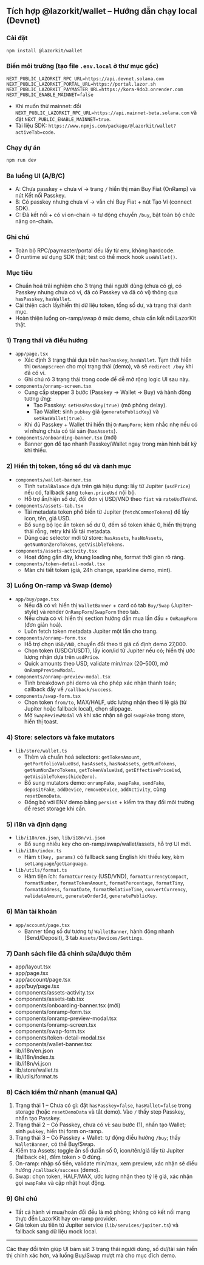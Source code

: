 ## Tích hợp @lazorkit/wallet – Hướng dẫn chạy local (Devnet)

### Cài đặt

```bash
npm install @lazorkit/wallet
```

### Biến môi trường (tạo file `.env.local` ở thư mục gốc)

```env
NEXT_PUBLIC_LAZORKIT_RPC_URL=https://api.devnet.solana.com
NEXT_PUBLIC_LAZORKIT_PORTAL_URL=https://portal.lazor.sh
NEXT_PUBLIC_LAZORKIT_PAYMASTER_URL=https://kora-9do3.onrender.com
NEXT_PUBLIC_ENABLE_MAINNET=false
```

- Khi muốn thử mainnet: đổi `NEXT_PUBLIC_LAZORKIT_RPC_URL=https://api.mainnet-beta.solana.com` và đặt `NEXT_PUBLIC_ENABLE_MAINNET=true`.
- Tài liệu SDK: `https://www.npmjs.com/package/@lazorkit/wallet?activeTab=code`.

### Chạy dự án

```bash
npm run dev
```

### Ba luồng UI (A/B/C)
- A: Chưa passkey + chưa ví → trang `/` hiển thị màn Buy Fiat (OnRamp) và nút Kết nối Passkey.
- B: Có passkey nhưng chưa ví → vẫn chỉ Buy Fiat + nút Tạo Ví (connect SDK).
- C: Đã kết nối + có ví on-chain → tự động chuyển `/buy`, bật toàn bộ chức năng on-chain.

### Ghi chú
- Toàn bộ RPC/paymaster/portal đều lấy từ env, không hardcode.
- Ở runtime sử dụng SDK thật; test có thể mock hook `useWallet()`.

### Mục tiêu
- Chuẩn hoá trải nghiệm cho 3 trạng thái người dùng (chưa có gì, có Passkey nhưng chưa có ví, đã có Passkey và đã có ví) thông qua `hasPasskey`, `hasWallet`.
- Cải thiện cách lấy/hiển thị dữ liệu token, tổng số dư, và trạng thái danh mục.
- Hoàn thiện luồng on-ramp/swap ở mức demo, chưa cần kết nối LazorKit thật.

### 1) Trạng thái và điều hướng
- `app/page.tsx`
  - Xác định 3 trạng thái dựa trên `hasPasskey`, `hasWallet`. Tạm thời hiển thị `OnRampScreen` cho mọi trạng thái (demo), và sẽ `redirect /buy` khi đã có ví.
  - Ghi chú rõ 3 trạng thái trong code để dễ mở rộng logic UI sau này.
- `components/onramp-screen.tsx`
  - Cung cấp stepper 3 bước (Passkey → Wallet → Buy) và hành động tương ứng:
    - Tạo Passkey: `setHasPasskey(true)` (mô phỏng delay).
    - Tạo Wallet: sinh `pubkey` giả (`generatePublicKey`) và `setHasWallet(true)`.
  - Khi đủ Passkey + Wallet thì hiển thị `OnRampForm`; kèm nhắc nhẹ nếu có ví nhưng chưa có tài sản (`hasAssets`).
- `components/onboarding-banner.tsx` (mới)
  - Banner gọn để tạo nhanh Passkey/Wallet ngay trong màn hình bất kỳ khi thiếu.

### 2) Hiển thị token, tổng số dư và danh mục
- `components/wallet-banner.tsx`
  - Tính `totalBalance` dựa trên giá hiệu dụng: lấy từ Jupiter (`usdPrice`) nếu có, fallback sang `token.priceUsd` nội bộ.
  - Hỗ trợ ẩn/hiện số dư, đổi đơn vị USD/VND theo `fiat` và `rateUsdToVnd`.
- `components/assets-tab.tsx`
  - Tải metadata token phổ biến từ Jupiter (`fetchCommonTokens`) để lấy icon, tên, giá USD.
  - Bổ sung bộ lọc ẩn token số dư 0, đếm số token khác 0, hiển thị trạng thái rỗng, retry khi lỗi tải metadata.
  - Dùng các selector mới từ store: `hasAssets`, `hasNoAssets`, `getNumNonZeroTokens`, `getVisibleTokens`.
- `components/assets-activity.tsx`
  - Hoạt động gần đây, khung loading nhẹ, format thời gian rõ ràng.
- `components/token-detail-modal.tsx`
  - Màn chi tiết token (giá, 24h change, sparkline demo, mint).

### 3) Luồng On-ramp và Swap (demo)
- `app/buy/page.tsx`
  - Nếu đã có ví: hiển thị `WalletBanner` + card có tab `Buy/Swap` (Jupiter-style) và render `OnRampForm`/`SwapForm` theo tab.
  - Nếu chưa có ví: hiển thị section hướng dẫn mua lần đầu + `OnRampForm` (đơn giản hoá).
  - Luôn fetch token metadata Jupiter một lần cho trang.
- `components/onramp-form.tsx`
  - Hỗ trợ chọn `USD/VND`, chuyển đổi theo tỉ giá cố định demo 27,000.
  - Chọn token (USDC/USDT), lấy icon/id từ Jupiter nếu có; hiển thị ước lượng nhận dựa trên `usdPrice`.
  - Quick amounts theo USD, validate min/max ($20–$500), mở `OnRampPreviewModal`.
- `components/onramp-preview-modal.tsx`
  - Tính breakdown phí demo và cho phép xác nhận thanh toán; callback đẩy về `/callback/success`.
- `components/swap-form.tsx`
  - Chọn token `from/to`, MAX/HALF, ước lượng nhận theo tỉ lệ giá (từ Jupiter hoặc fallback local), chọn slippage.
  - Mở `SwapReviewModal` và khi xác nhận sẽ gọi `swapFake` trong store, hiển thị toast.

### 4) Store: selectors và fake mutators
- `lib/store/wallet.ts`
  - Thêm và chuẩn hoá selectors: `getTokenAmount`, `getPortfolioValueUsd`, `hasAssets`, `hasNoAssets`, `getNumTokens`, `getNumNonZeroTokens`, `getTokenValueUsd`, `getEffectivePriceUsd`, `getVisibleTokens(hideZero)`.
  - Bổ sung mutators demo: `onrampFake`, `swapFake`, `sendFake`, `depositFake`, `addDevice`, `removeDevice`, `addActivity`, cùng `resetDemoData`.
  - Đồng bộ với ENV demo bằng `persist` + kiểm tra thay đổi môi trường để reset storage khi cần.

### 5) i18n và định dạng
- `lib/i18n/en.json`, `lib/i18n/vi.json`
  - Bổ sung nhiều key cho on-ramp/swap/wallet/assets, hỗ trợ UI mới.
- `lib/i18n/index.ts`
  - Hàm `t(key, params)` có fallback sang English khi thiếu key, kèm `setLanguage`/`getLanguage`.
- `lib/utils/format.ts`
  - Hàm tiện ích: `formatCurrency` (USD/VND), `formatCurrencyCompact`, `formatNumber`, `formatTokenAmount`, `formatPercentage`, `formatTiny`, `formatAddress`, `formatDate`, `formatRelativeTime`, `convertCurrency`, `validateAmount`, `generateOrderId`, `generatePublicKey`.

### 6) Màn tài khoản
- `app/account/page.tsx`
  - Banner tổng số dư tương tự `WalletBanner`, hành động nhanh (Send/Deposit), 3 tab `Assets/Devices/Settings`.

### 7) Danh sách file đã chỉnh sửa/được thêm
- app/layout.tsx
- app/page.tsx
- app/account/page.tsx
- app/buy/page.tsx
- components/assets-activity.tsx
- components/assets-tab.tsx
- components/onboarding-banner.tsx (mới)
- components/onramp-form.tsx
- components/onramp-preview-modal.tsx
- components/onramp-screen.tsx
- components/swap-form.tsx
- components/token-detail-modal.tsx
- components/wallet-banner.tsx
- lib/i18n/en.json
- lib/i18n/index.ts
- lib/i18n/vi.json
- lib/store/wallet.ts
- lib/utils/format.ts

### 8) Cách kiểm thử nhanh (manual QA)
1. Trạng thái 1 – Chưa có gì: đặt `hasPasskey=false`, `hasWallet=false` trong storage (hoặc `resetDemoData` và tắt demo). Vào `/` thấy step Passkey, nhấn tạo Passkey.
2. Trạng thái 2 – Có Passkey, chưa có ví: sau bước (1), nhấn tạo Wallet; sinh `pubkey`, hiển thị form on-ramp.
3. Trạng thái 3 – Có Passkey + Wallet: tự động điều hướng `/buy`; thấy `WalletBanner`, có thể Buy/Swap.
4. Kiểm tra Assets: toggle ẩn số dư/ẩn số 0, icon/tên/giá lấy từ Jupiter (fallback ok), đếm token > 0 đúng.
5. On-ramp: nhập số tiền, validate min/max, xem preview, xác nhận sẽ điều hướng `/callback/success` (demo).
6. Swap: chọn token, HALF/MAX, ước lượng nhận theo tỷ lệ giá, xác nhận gọi `swapFake` và cập nhật hoạt động.

### 9) Ghi chú
- Tất cả hành vi mua/hoán đổi đều là mô phỏng; không có kết nối mạng thực đến LazorKit hay on-ramp provider.
- Giá token ưu tiên từ Jupiter service (`lib/services/jupiter.ts`) và fallback sang dữ liệu mock local.

---
Các thay đổi trên giúp UI bám sát 3 trạng thái người dùng, số dư/tài sản hiển thị chính xác hơn, và luồng Buy/Swap mượt mà cho mục đích demo.


